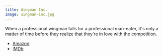 ```yaml
---
title: Wingman Inc.
image: wingman-inc.jpg
---
```


When a professional wingman falls for a professional man-eater, it's only a matter of time before they realize that they're in love with the competition.

* [Amazon](http://www.amazon.com/Wingman-Inc-Kristopher-Turner/dp/B00UIMB3RO/)
* [IMDb](http://www.imdb.com/title/tt2330666/)
